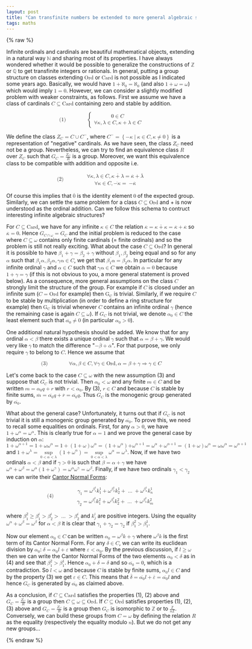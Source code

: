 ```yaml
---
layout: post
title: "Can transfinite numbers be extended to more general algebraic structures?"
tags: maths
---
```


{% raw %}

  <p>Infinite ordinals and cardinals are beautiful mathematical objects, extending in a natural way <math xmlns="http://www.w3.org/1998/Math/MathML"> <mi>ℕ</mi> </math> and sharing most of its properties. I have always wondered whether it would be possible to generalize the constructions of <math xmlns="http://www.w3.org/1998/Math/MathML"> <mi>ℤ</mi> </math> or <math xmlns="http://www.w3.org/1998/Math/MathML"> <mi>ℚ</mi> </math> to get transfinite integers or rationals. In general, putting a group structure on classes extending <math xmlns="http://www.w3.org/1998/Math/MathML"> <mi>Ord</mi> </math> or <math xmlns="http://www.w3.org/1998/Math/MathML"> <mi>Card</mi> </math> is not possible as I indicated some years ago. Basically, we would have <math xmlns="http://www.w3.org/1998/Math/MathML"> <mn>1</mn> <mo>+</mo> <msub> <mi>ℵ</mi> <mn>0</mn> </msub> <mo>=</mo> <msub> <mi>ℵ</mi> <mn>0</mn> </msub> </math> (and also <math xmlns="http://www.w3.org/1998/Math/MathML"> <mn>1</mn> <mo>+</mo> <mi>ω</mi> <mo>=</mo> <mi>ω</mi> </math>) which would imply <math xmlns="http://www.w3.org/1998/Math/MathML"> <mn>1</mn> <mo>=</mo> <mn>0</mn> </math>. However, we can consider a slightly modified problem with weaker constraints, as follows. First we assume we have a class of cardinals <math xmlns="http://www.w3.org/1998/Math/MathML"> <mrow> <mi>C</mi> <mo>⊆</mo> <mi>Card</mi> </mrow> </math> containing zero and stable by addition.</p>

<p><math display="block" xmlns="http://www.w3.org/1998/Math/MathML"> <mtext>(1)</mtext> <mspace width="4em"></mspace> <mrow> <mo>{</mo> <mrow> <mtable columnalign="left left"> <mtr> <mtd> <mrow> <mn>0</mn> <mo>∈</mo> <mi>C</mi> </mrow> </mtd> </mtr> <mtr> <mtd> <mrow> <mrow> <mo>∀</mo> <mi>κ</mi> <mo>,</mo> <mi>λ</mi> <mo>∈</mo> <mi>C</mi> </mrow> <mo>,</mo> <mrow> <mrow> <mi>κ</mi> <mo>+</mo> <mi>λ</mi> </mrow> <mo>∈</mo> <mi>C</mi> </mrow> </mrow> </mtd> </mtr> </mtable> </mrow> </mrow> </math></p>

<p>We define the class <math xmlns="http://www.w3.org/1998/Math/MathML"> <msub> <mi>Z</mi> <mi>C</mi> </msub> <mo>=</mo> <mi>C</mi> <mo>∪</mo> <msup> <mi>C</mi> <mo>−</mo> </msup> </math>, where <math xmlns="http://www.w3.org/1998/Math/MathML"> <msup> <mi>C</mi> <mo>−</mo> </msup> <mo>=</mo> <mrow> <mo>{</mo> <mrow> <mo lspace="verythinmathspace" rspace="0em">−</mo> <mi>κ</mi> </mrow> <mo stretchy="false">∣</mo> <mrow> <mrow> <mi>κ</mi> <mo>∈</mo> <mi>C</mi> </mrow> <mo>,</mo> <mi>κ</mi> <mo>≠</mo> <mn>0</mn> </mrow> <mo>}</mo> </mrow> </math> is a representation of "negative" cardinals. As we have seen, the class <math xmlns="http://www.w3.org/1998/Math/MathML"> <msub> <mi>Z</mi> <mi>C</mi> </msub> </math> need not be a group. Nevertheless, we can try to find an equivalence class <math xmlns="http://www.w3.org/1998/Math/MathML"> <mi>R</mi> </math> over <math xmlns="http://www.w3.org/1998/Math/MathML"> <msub> <mi>Z</mi> <mi>C</mi> </msub> </math> such that <math xmlns="http://www.w3.org/1998/Math/MathML"> <msub> <mi>G</mi> <mi>C</mi> </msub> <mo>=</mo> <mfrac bevelled="true"> <msub> <mi>Z</mi> <mi>C</mi> </msub> <mi>R</mi> </mfrac> </math> is a group. Moreover, we want this equivalence class to be compatible with addition and opposite i.e.</p>
<math display="block" xmlns="http://www.w3.org/1998/Math/MathML"> <mtext>(2)</mtext> <mspace width="4em"></mspace> <mrow> <mtable rowspacing="0.5ex"> <mtr> <mtd> <mrow> <mo>∀</mo> <mi>κ</mi> <mo>,</mo> <mi>λ</mi> <mo>∈</mo> <mi>C</mi> </mrow> <mo>,</mo> <mspace width="mediummathspace"></mspace> <mrow> <mover> <mrow> <mi>κ</mi> <mo>+</mo> <mi>λ</mi> </mrow> <mo>¯</mo> </mover> <mo>=</mo> <mover> <mi>κ</mi> <mo>¯</mo> </mover> <mo>+</mo> <mover> <mi>λ</mi> <mo>¯</mo> </mover> </mrow> </mtd> </mtr> <mtr> <mtd> <mrow> <mrow> <mo>∀</mo> <mi>κ</mi> <mo>∈</mo> <mi>C</mi> </mrow> <mo>,</mo> <mspace width="mediummathspace"></mspace> <mover> <mrow> <mo lspace="verythinmathspace" rspace="0em">−</mo> <mi>κ</mi> </mrow> <mo>¯</mo> </mover> <mo>=</mo> <mo lspace="verythinmathspace" rspace="0em">−</mo> <mover> <mi>κ</mi> <mo>¯</mo> </mover> </mrow> </mtd> </mtr> </mtable> </mrow> </math>

<p> </p>

<p> </p>

<p> </p>

<p>Of course this implies that <math xmlns="http://www.w3.org/1998/Math/MathML"> <mover> <mn>0</mn> <mo>¯</mo> </mover> </math> is the identity element <math xmlns="http://www.w3.org/1998/Math/MathML"> <mn>0</mn> </math> of the expected group. Similarly, we can settle the same problem for a class <math xmlns="http://www.w3.org/1998/Math/MathML"> <mrow> <mi>C</mi> <mo>⊆</mo> <mi>Ord</mi> </mrow> </math> and + is now understood as the ordinal addition. Can we follow this schema to contruct interesting infinite algebraic structures?</p>

<p> </p>

<p> </p>

<p> </p>

<p>For <math xmlns="http://www.w3.org/1998/Math/MathML"> <mrow> <mi>C</mi> <mo>⊆</mo> <mi>Card</mi> </mrow> </math>, we have for any infinite <math xmlns="http://www.w3.org/1998/Math/MathML"> <mrow> <mi>κ</mi> <mo>∈</mo> <mi>C</mi> </mrow> </math> the relation <math xmlns="http://www.w3.org/1998/Math/MathML"> <mover> <mi>κ</mi> <mo>¯</mo> </mover> <mo>=</mo> <mrow> <mover> <mrow> <mi>κ</mi> <mo>+</mo> <mi>κ</mi> </mrow> <mo>¯</mo> </mover> <mo>=</mo> <mover> <mi>κ</mi> <mo>¯</mo> </mover> <mo>+</mo> <mover> <mi>κ</mi> <mo>¯</mo> </mover> </mrow> </math> so <math xmlns="http://www.w3.org/1998/Math/MathML"> <mover> <mi>κ</mi> <mo>¯</mo> </mover> <mo>=</mo> <mn>0</mn> </math>. Hence <math xmlns="http://www.w3.org/1998/Math/MathML"> <msub> <mi>G</mi> <mrow> <mi>C</mi> <mo>∩</mo> <mi>ω</mi> </mrow> </msub> <mo>=</mo> <msub> <mi>G</mi> <mi>C</mi> </msub> </math> and the initial problem is reduced to the case where <math xmlns="http://www.w3.org/1998/Math/MathML"> <mrow> <mi>C</mi> <mo>⊆</mo> <mi>ω</mi> </mrow> </math> contains only finite cardinals (= finite ordinals) and so the problem is still not really exciting. What about the case <math xmlns="http://www.w3.org/1998/Math/MathML"> <mrow> <mi>C</mi> <mo>⊆</mo> <mi>Ord</mi> </mrow> </math>? In general it is possible to have <math xmlns="http://www.w3.org/1998/Math/MathML"> <msub> <mi>β</mi> <mn>1</mn> </msub> <mo>+</mo> <mi>γ</mi> <mo>=</mo> <msub> <mi>β</mi> <mn>2</mn> </msub> <mo>+</mo> <mi>γ</mi> </math> without <math xmlns="http://www.w3.org/1998/Math/MathML"> <msub> <mi>β</mi> <mn>1</mn> </msub> <mo>,</mo> <msub> <mi>β</mi> <mn>2</mn> </msub> </math> being equal and so for any <math xmlns="http://www.w3.org/1998/Math/MathML"> <mi>α</mi> </math> such that <math xmlns="http://www.w3.org/1998/Math/MathML"> <mrow> <mrow> <mrow> <mrow> <msub> <mi>β</mi> <mn>1</mn> </msub> <mi>α</mi> </mrow> <mo>,</mo> <mrow> <msub> <mi>β</mi> <mn>2</mn> </msub> <mi>α</mi> </mrow> <mo>,</mo> <mi>γα</mi> </mrow> </mrow> <mo>∈</mo> <mi>C</mi> </mrow> </math>, we get that <math xmlns="http://www.w3.org/1998/Math/MathML"> <mover> <mrow> <msub> <mi>β</mi> <mn>1</mn> </msub> <mi>α</mi> </mrow> <mo>¯</mo> </mover> <mo>=</mo> <mover> <mrow> <msub> <mi>β</mi> <mn>2</mn> </msub> <mi>α</mi> </mrow> <mo>¯</mo> </mover> </math>. In particular for any infinite ordinal <math xmlns="http://www.w3.org/1998/Math/MathML"> <mi>γ</mi> </math> and <math xmlns="http://www.w3.org/1998/Math/MathML"> <mrow> <mi>α</mi> <mo>∈</mo> <mi>C</mi> </mrow> </math> such that <math xmlns="http://www.w3.org/1998/Math/MathML"> <mrow> <mi>γα</mi> <mo>∈</mo> <mi>C</mi> </mrow> </math> we obtain <math xmlns="http://www.w3.org/1998/Math/MathML"> <mover> <mi>α</mi> <mo>¯</mo> </mover> <mo>=</mo> <mn>0</mn> </math> because <math xmlns="http://www.w3.org/1998/Math/MathML"> <mn>1</mn> <mo>+</mo> <mi>γ</mi> <mo>=</mo> <mi>γ</mi> </math> (if this is not obvious to you, a more general statement is proved below). As a consequence, more general assumptions on the class <math xmlns="http://www.w3.org/1998/Math/MathML"> <mi>C</mi> </math> strongly limit the structure of the group. For example if <math xmlns="http://www.w3.org/1998/Math/MathML"> <mi>C</mi> </math> is closed under an infinite sum (<math xmlns="http://www.w3.org/1998/Math/MathML"> <mi>C</mi> <mo>=</mo> <mi>Ord</mi> </math> for example) then <math xmlns="http://www.w3.org/1998/Math/MathML"> <msub> <mtext>G</mtext> <mtext>C</mtext> </msub> </math> is trivial. Similarly, if we require <math xmlns="http://www.w3.org/1998/Math/MathML"> <mi>C</mi> </math> to be stable by multiplication (in order to define a ring structure for example) then <math xmlns="http://www.w3.org/1998/Math/MathML"> <msub> <mtext>G</mtext> <mtext>C</mtext> </msub> </math> is trivial whenever <math xmlns="http://www.w3.org/1998/Math/MathML"> <mi>C</mi> </math> contains an infinite ordinal <math xmlns="http://www.w3.org/1998/Math/MathML"> <mi>γ</mi> </math> (hence the remaining case is again <math xmlns="http://www.w3.org/1998/Math/MathML"> <mrow> <mi>C</mi> <mo>⊆</mo> <mi>ω</mi> </mrow> </math>). If <math xmlns="http://www.w3.org/1998/Math/MathML"> <msub> <mi>G</mi> <mi>C</mi> </msub> </math> is not trivial, we denote <math xmlns="http://www.w3.org/1998/Math/MathML"> <mrow> <mrow> <msub> <mi>α</mi> <mn>0</mn> </msub> </mrow> <mo>∈</mo> <mi>C</mi> </mrow> </math> the least element such that <math xmlns="http://www.w3.org/1998/Math/MathML"> <mrow> <mover> <msub> <mi>α</mi> <mn>0</mn> </msub> <mo>¯</mo> </mover> <mo>≠</mo> <mn>0</mn> </mrow> </math> (in particular <math xmlns="http://www.w3.org/1998/Math/MathML"> <msub> <mi>α</mi> <mn>0</mn> </msub> <mo>&gt;</mo> <mn>0</mn> </math>).</p>

<p> </p>

<p> </p>

<p> </p>

<p>One additional natural hypothesis should be added. We know that for any ordinal <math xmlns="http://www.w3.org/1998/Math/MathML"> <mi>α</mi> <mo>&lt;</mo> <mi>β</mi> </math> there exists a unique ordinal <math xmlns="http://www.w3.org/1998/Math/MathML"> <mi>γ</mi> </math> such that <math xmlns="http://www.w3.org/1998/Math/MathML"> <mi>α</mi> <mo>=</mo> <mi>β</mi> <mo>+</mo> <mi>γ</mi> </math>. We would very like <math xmlns="http://www.w3.org/1998/Math/MathML"> <mover> <mi>γ</mi> <mo>¯</mo> </mover> </math> to match the difference "<math xmlns="http://www.w3.org/1998/Math/MathML"> <mo>−</mo> <mover> <mi>β</mi> <mo>¯</mo> </mover> <mo>+</mo> <mover> <mi>α</mi> <mo>¯</mo> </mover> </math>". For that purpose, we only require <math xmlns="http://www.w3.org/1998/Math/MathML"> <mi>γ</mi> </math> to belong to <math xmlns="http://www.w3.org/1998/Math/MathML"> <mi>C</mi> </math>. Hence we assume that</p>

<p> </p>

<p> </p>

<p> </p>

<p><math display="block" xmlns="http://www.w3.org/1998/Math/MathML"> <mtext>(3)</mtext> <mspace width="4em"></mspace> <mrow> <mrow> <mo>∀</mo> <mi>α</mi> <mo>,</mo> <mi>β</mi> <mo>∈</mo> <mi>C</mi> </mrow> <mo>,</mo> <mrow> <mo>∀</mo> <mi>γ</mi> <mo>∈</mo> <mi>Ord</mi> </mrow> <mo>,</mo> <mrow> <mrow> <mi>α</mi> <mo>=</mo> <mi>β</mi> <mo>+</mo> <mi>γ</mi> </mrow> <mo>⇒</mo> <mrow> <mi>γ</mi> <mo>∈</mo> <mi>C</mi> </mrow> </mrow> </mrow> </math></p>

<p> </p>

<p> </p>

<p> </p>

<p>Let's come back to the case <math xmlns="http://www.w3.org/1998/Math/MathML"> <mrow> <mi>C</mi> <mo>⊆</mo> <mi>ω</mi> </mrow> </math> with the new assumption (3) and suppose that <math xmlns="http://www.w3.org/1998/Math/MathML"> <msub> <mi>G</mi> <mi>C</mi> </msub> </math> is not trivial. Then <math xmlns="http://www.w3.org/1998/Math/MathML"> <msub> <mi>α</mi> <mn>0</mn> </msub> <mo>&lt;</mo> <mi>ω</mi> </math> and any finite <math xmlns="http://www.w3.org/1998/Math/MathML"> <mrow> <mi>m</mi> <mo>∈</mo> <mi>C</mi> </mrow> </math> and be written <math xmlns="http://www.w3.org/1998/Math/MathML"> <mi>m</mi> <mo>=</mo> <msub> <mi>α</mi> <mn>0</mn> </msub> <mi>q</mi> <mo>+</mo> <mi>r</mi> </math> with <math xmlns="http://www.w3.org/1998/Math/MathML"> <mi>r</mi> <mo>&lt;</mo> <msub> <mi>α</mi> <mn>0</mn> </msub> </math>. By (3), <math xmlns="http://www.w3.org/1998/Math/MathML"> <mrow> <mi>r</mi> <mo>∈</mo> <mi>C</mi> </mrow> </math> and because <math xmlns="http://www.w3.org/1998/Math/MathML"> <mi>C</mi> </math> is stable by finite sums, <math xmlns="http://www.w3.org/1998/Math/MathML"> <mover> <mi>m</mi> <mo>¯</mo> </mover> <mo>=</mo> <mrow> <mover> <msub> <mi>α</mi> <mn>0</mn> </msub> <mo>¯</mo> </mover> <mi>q</mi> <mo>+</mo> <mover> <mi>r</mi> <mo>¯</mo> </mover> </mrow> <mo>=</mo> <mover> <msub> <mi>α</mi> <mn>0</mn> </msub> <mo>¯</mo> </mover> <mi>q</mi> </math>. Thus <math xmlns="http://www.w3.org/1998/Math/MathML"> <msub> <mi>G</mi> <mi>C</mi> </msub> </math> is the monogenic group generated by <math xmlns="http://www.w3.org/1998/Math/MathML"> <mover> <msub> <mi>α</mi> <mn>0</mn> </msub> <mo>¯</mo> </mover> </math>.</p>

<p> </p>

<p> </p>

<p> </p>

<p>What about the general case? Unfortunately, it turns out that if <math xmlns="http://www.w3.org/1998/Math/MathML"> <msub> <mi>G</mi> <mi>C</mi> </msub> </math> is not trivial it is still a monogenic group generated by <math xmlns="http://www.w3.org/1998/Math/MathML"> <mover> <msub> <mi>α</mi> <mn>0</mn> </msub> <mo>¯</mo> </mover> </math>. To prove this, we need to recall some equalities on ordinals. First, for any <math xmlns="http://www.w3.org/1998/Math/MathML"> <mi>α</mi> <mo>&gt;</mo> <mn>0</mn> </math>, we have <math xmlns="http://www.w3.org/1998/Math/MathML"> <mn>1</mn> <mo>+</mo> <msup> <mi>ω</mi> <mi>α</mi> </msup> <mo>=</mo> <msup> <mi>ω</mi> <mi>α</mi> </msup> </math>. This is clearly true for <math xmlns="http://www.w3.org/1998/Math/MathML"> <mi>α</mi> <mo>=</mo> <mn>1</mn> </math> and we prove the general case by induction on <math xmlns="http://www.w3.org/1998/Math/MathML"> <mi>α</mi> </math>: <math xmlns="http://www.w3.org/1998/Math/MathML"> <mrow> <mn>1</mn> <mo>+</mo> <msup> <mi>ω</mi> <mrow> <mi>α</mi> <mo>+</mo> <mn>1</mn> </mrow> </msup> </mrow> <mo>=</mo> <mrow> <mn>1</mn> <mo>+</mo> <mi>ω</mi> <msup> <mi>ω</mi> <mi>α</mi> </msup> </mrow> <mo>=</mo> <mrow> <mn>1</mn> <mo>+</mo> <mrow> <mo>(</mo> <mrow> <mn>1</mn> <mo>+</mo> <mi>ω</mi> </mrow> <mo>)</mo> </mrow> <msup> <mi>ω</mi> <mi>α</mi> </msup> </mrow> <mo>=</mo> <mrow> <mrow> <mo>(</mo> <mrow> <mrow> <mn>1</mn> <mo>+</mo> <msup> <mi>ω</mi> <mi>α</mi> </msup> </mrow> </mrow> <mo>)</mo> </mrow> <msup> <mrow> <mo>+</mo> <mi>ω</mi> </mrow> <mrow> <mi>α</mi> <mo>+</mo> <mn>1</mn> </mrow> </msup> </mrow> <mo>=</mo> <mrow> <msup> <mi>ω</mi> <mi>α</mi> </msup> <mo>+</mo> <msup> <mi>ω</mi> <mrow> <mi>α</mi> <mo>+</mo> <mn>1</mn> </mrow> </msup> </mrow> <mo>=</mo> <mrow> <mrow> <mo>(</mo> <mrow> <mn>1</mn> <mo>+</mo> <mi>ω</mi> </mrow> <mo>)</mo> </mrow> <msup> <mi>ω</mi> <mi>α</mi> </msup> </mrow> <mo>=</mo> <mrow> <mi>ω</mi> <msup> <mi>ω</mi> <mi>α</mi> </msup> </mrow> <mo>=</mo> <msup> <mi>ω</mi> <mrow> <mi>α</mi> <mo>+</mo> <mn>1</mn> </mrow> </msup> </math> and <math xmlns="http://www.w3.org/1998/Math/MathML"> <mn>1</mn> <mo>+</mo> <msup> <mi>ω</mi> <mi>λ</mi> </msup> <mo>=</mo> <mrow> <munder> <mo>sup</mo> <mrow> <mn>0</mn> <mo>&lt;</mo> <mi>α</mi> <mo>&lt;</mo> <mi>λ</mi> </mrow> </munder> <mrow> <mo>(</mo> <mrow> <msup> <mrow> <mn>1</mn> <mo>+</mo> <mi>ω</mi> </mrow> <mi>α</mi> </msup> </mrow> <mo>)</mo> </mrow> </mrow> <mo>=</mo> <mrow> <munder> <mo>sup</mo> <mrow> <mn>0</mn> <mo>&lt;</mo> <mi>α</mi> <mo>&lt;</mo> <mi>λ</mi> </mrow> </munder> <msup> <mi>ω</mi> <mi>α</mi> </msup> <mo>=</mo> <msup> <mi>ω</mi> <mi>λ</mi> </msup> </mrow> </math>. Now, if we have two ordinals <math xmlns="http://www.w3.org/1998/Math/MathML"> <mi>α</mi> <mo>&lt;</mo> <mi>β</mi> </math> and if <math xmlns="http://www.w3.org/1998/Math/MathML"> <mi>γ</mi> <mo>&gt;</mo> <mn>0</mn> </math> is such that <math xmlns="http://www.w3.org/1998/Math/MathML"> <mi>β</mi> <mo>=</mo> <mi>α</mi> <mo>+</mo> <mi>γ</mi> </math> we have <math xmlns="http://www.w3.org/1998/Math/MathML"> <msup> <mi>ω</mi> <mi>α</mi> </msup> <mo>+</mo> <msup> <mi>ω</mi> <mi>β</mi> </msup> <mo>=</mo> <mrow> <msup> <mi>ω</mi> <mi>α</mi> </msup> <mrow> <mo>(</mo> <mrow> <mn>1</mn> <mo>+</mo> <msup> <mi>ω</mi> <mi>γ</mi> </msup> </mrow> <mo>)</mo> </mrow> </mrow> <mo>=</mo> <mrow> <msup> <mi>ω</mi> <mi>α</mi> </msup> <msup> <mi>ω</mi> <mi>γ</mi> </msup> </mrow> <mo>=</mo> <msup> <mi>ω</mi> <mi>β</mi> </msup> </math>. Finally, if we have two ordinals <math xmlns="http://www.w3.org/1998/Math/MathML"> <msub> <mi>γ</mi> <mn>1</mn> </msub> <mo>&lt;</mo> <msub> <mi>γ</mi> <mn>2</mn> </msub> </math> we can write their <a href="http://en.wikipedia.org/wiki/Ordinal_arithmetic#Cantor_normal_form">Cantor Normal Forms</a>:</p>

<p> </p>

<p> </p>

<p> </p>

<p><math display="block" xmlns="http://www.w3.org/1998/Math/MathML"> <mtext>(4)</mtext> <mspace width="4em"></mspace> <mrow> <mtable rowspacing="0.5ex"> <mtr> <mtd> <mrow> <msub> <mi>γ</mi> <mn>1</mn> </msub> <mo>=</mo> <mrow> <msup> <mi>ω</mi> <msubsup> <mi>β</mi> <mn>1</mn> <mn>1</mn> </msubsup> </msup> <msubsup> <mi>k</mi> <mn>1</mn> <mn>1</mn> </msubsup> </mrow> <mo>+</mo> <mrow> <msup> <mi>ω</mi> <msubsup> <mi>β</mi> <mn>2</mn> <mn>1</mn> </msubsup> </msup> <msubsup> <mi>k</mi> <mn>2</mn> <mn>1</mn> </msubsup> </mrow> <mo>+</mo> <mo>…</mo> <mo>+</mo> <mrow> <msup> <mi>ω</mi> <msubsup> <mi>β</mi> <mi>n</mi> <mn>1</mn> </msubsup> </msup> <msubsup> <mi>k</mi> <mi>n</mi> <mn>1</mn> </msubsup> </mrow> </mrow> </mtd> </mtr> <mtr> <mtd> <mrow> <msub> <mi>γ</mi> <mn>2</mn> </msub> <mo>=</mo> <mrow> <msup> <mi>ω</mi> <msubsup> <mi>β</mi> <mn>1</mn> <mn>2</mn> </msubsup> </msup> <msubsup> <mi>k</mi> <mn>1</mn> <mn>2</mn> </msubsup> </mrow> <mo>+</mo> <mrow> <msup> <mi>ω</mi> <msubsup> <mi>β</mi> <mn>2</mn> <mn>2</mn> </msubsup> </msup> <msubsup> <mi>k</mi> <mn>2</mn> <mn>2</mn> </msubsup> </mrow> <mo>+</mo> <mo>…</mo> <mo>+</mo> <mrow> <msup> <mi>ω</mi> <msubsup> <mi>β</mi> <mi>n</mi> <mn>2</mn> </msubsup> </msup> <msubsup> <mi>k</mi> <mi>m</mi> <mn>2</mn> </msubsup> </mrow> </mrow> </mtd> </mtr> </mtable> </mrow> </math></p>

<p> </p>

<p> </p>

<p> </p>

<p>where <math xmlns="http://www.w3.org/1998/Math/MathML"> <msubsup> <mi>β</mi> <mn>1</mn> <mn>2</mn> </msubsup> <mo>≥</mo> <msubsup> <mi>β</mi> <mn>1</mn> <mi>i</mi> </msubsup> <mo>&gt;</mo> <msubsup> <mi>β</mi> <mn>2</mn> <mi>i</mi> </msubsup> <mo>&gt;</mo> <mo>…</mo> <mo>&gt;</mo> <msubsup> <mi>β</mi> <mn>2</mn> <mi>i</mi> </msubsup> </math> and <math xmlns="http://www.w3.org/1998/Math/MathML"> <msubsup> <mi>k</mi> <mi>j</mi> <mi>i</mi> </msubsup> </math> are positive integers. Using the equality <math xmlns="http://www.w3.org/1998/Math/MathML"> <msup> <mi>ω</mi> <mi>α</mi> </msup> <mo>+</mo> <msup> <mi>ω</mi> <mi>β</mi> </msup> <mo>=</mo> <msup> <mi>ω</mi> <mi>β</mi> </msup> </math> for <math xmlns="http://www.w3.org/1998/Math/MathML"> <mi>α</mi> <mo>&lt;</mo> <mi>β</mi> </math> it is clear that <math xmlns="http://www.w3.org/1998/Math/MathML"> <msub> <mi>γ</mi> <mn>1</mn> </msub> <mo>+</mo> <msub> <mi>γ</mi> <mn>2</mn> </msub> <mo>=</mo> <msub> <mi>γ</mi> <mn>2</mn> </msub> </math> if <math xmlns="http://www.w3.org/1998/Math/MathML"> <msubsup> <mi>β</mi> <mn>1</mn> <mn>2</mn> </msubsup> <mo>&gt;</mo> <msubsup> <mi>β</mi> <mn>1</mn> <mn>1</mn> </msubsup> </math>.</p>

<p> </p>

<p> </p>

<p> </p>

<p>Now our element <math xmlns="http://www.w3.org/1998/Math/MathML"> <mrow> <mrow> <msub> <mi>α</mi> <mn>0</mn> </msub> </mrow> <mo>∈</mo> <mi>C</mi> </mrow> </math> can be written <math xmlns="http://www.w3.org/1998/Math/MathML"> <msub> <mi>α</mi> <mn>0</mn> </msub> <mo>=</mo> <mrow> <msup> <mi>ω</mi> <mi>β</mi> </msup> <mi>k</mi> </mrow> <mo>+</mo> <mi>γ</mi> </math> where <math xmlns="http://www.w3.org/1998/Math/MathML"> <mrow> <msup> <mi>ω</mi> <mi>β</mi> </msup> <mi>k</mi> </mrow> </math> is the first term of its Cantor Normal Form. For any <math xmlns="http://www.w3.org/1998/Math/MathML"> <mrow> <mi>δ</mi> <mo>∈</mo> <mi>C</mi> </mrow> </math>, we can write its euclidean division by <math xmlns="http://www.w3.org/1998/Math/MathML"> <msub> <mi>α</mi> <mn>0</mn> </msub> </math>: <math xmlns="http://www.w3.org/1998/Math/MathML"> <mi>δ</mi> <mo>=</mo> <msub> <mi>α</mi> <mn>0</mn> </msub> <mi>l</mi> <mo>+</mo> <mi>ε</mi> </math> where <math xmlns="http://www.w3.org/1998/Math/MathML"> <mi>ε</mi> <mo>&lt;</mo> <msub> <mi>α</mi> <mn>0</mn> </msub> </math>. By the previous discussion, if <math xmlns="http://www.w3.org/1998/Math/MathML"> <mrow> <mi>l</mi> <mo>≥</mo> <mi>ω</mi> </mrow> </math> then we can write the Cantor Normal Forms of the two elements <math xmlns="http://www.w3.org/1998/Math/MathML"> <msub> <mi>α</mi> <mn>0</mn> </msub> <mo>&lt;</mo> <mi>δ</mi> </math> as in (4) and see that <math xmlns="http://www.w3.org/1998/Math/MathML"> <msubsup> <mi>β</mi> <mn>1</mn> <mn>2</mn> </msubsup> <mo>&gt;</mo> <msubsup> <mi>β</mi> <mn>1</mn> <mn>1</mn> </msubsup> </math>. Hence <math xmlns="http://www.w3.org/1998/Math/MathML"> <msub> <mi>α</mi> <mn>0</mn> </msub> <mo>+</mo> <mi>δ</mi> <mo>=</mo> <mi>δ</mi> </math> and so <math xmlns="http://www.w3.org/1998/Math/MathML"> <mover> <msub> <mi>α</mi> <mn>0</mn> </msub> <mo>¯</mo> </mover> <mo>=</mo> <mn>0</mn> </math>, which is a contradiction. So <math xmlns="http://www.w3.org/1998/Math/MathML"> <mi>l</mi> <mo>&lt;</mo> <mi>ω</mi> </math> and because <math xmlns="http://www.w3.org/1998/Math/MathML"> <mi>C</mi> </math> is stable by finite sums, <math xmlns="http://www.w3.org/1998/Math/MathML"> <mrow> <msub> <mi>α</mi> <mn>0</mn> </msub> <mi>l</mi> <mo>∈</mo> <mi>C</mi> </mrow> </math> and by the property (3) we get <math xmlns="http://www.w3.org/1998/Math/MathML"> <mrow> <mi>ε</mi> <mo>∈</mo> <mi>C</mi> </mrow> </math>. This means that <math xmlns="http://www.w3.org/1998/Math/MathML"> <mover> <mi>δ</mi> <mo>¯</mo> </mover> <mo>=</mo> <mrow> <mrow> <mover> <msub> <mi>α</mi> <mn>0</mn> </msub> <mo>¯</mo> </mover> <mi>l</mi> </mrow> <mo>+</mo> <mover> <mi>ε</mi> <mo>¯</mo> </mover> </mrow> <mo>=</mo> <mrow> <mover> <msub> <mi>α</mi> <mn>0</mn> </msub> <mo>¯</mo> </mover> <mi>l</mi> </mrow> </math> and hence <math xmlns="http://www.w3.org/1998/Math/MathML"> <msub> <mi>G</mi> <mi>C</mi> </msub> </math> is generated by <math xmlns="http://www.w3.org/1998/Math/MathML"> <mover> <msub> <mi>α</mi> <mn>0</mn> </msub> <mo>¯</mo> </mover> </math> as claimed above.</p>

<p> </p>

<p> </p>

<p> </p>

<p>As a conclusion, if <math xmlns="http://www.w3.org/1998/Math/MathML"> <mrow> <mi>C</mi> <mo>⊆</mo> <mi>Card</mi> </mrow> </math> satisfies the properties (1), (2) above and <math xmlns="http://www.w3.org/1998/Math/MathML"> <msub> <mi>G</mi> <mi>C</mi> </msub> <mo>=</mo> <mfrac bevelled="true"> <msub> <mi>Z</mi> <mi>C</mi> </msub> <mi>R</mi> </mfrac> </math> is a group then <math xmlns="http://www.w3.org/1998/Math/MathML"> <mrow> <mi>C</mi> <mo>⊆</mo> <mi>ω</mi> <mo>⊆</mo> <mi>Ord</mi> </mrow> </math>. If <math xmlns="http://www.w3.org/1998/Math/MathML"> <mrow> <mi>C</mi> <mo>⊆</mo> <mi>Ord</mi> </mrow> </math> satisfies properties (1), (2), (3) above and <math xmlns="http://www.w3.org/1998/Math/MathML"> <msub> <mi>G</mi> <mi>C</mi> </msub> <mo>=</mo> <mfrac bevelled="true"> <msub> <mi>Z</mi> <mi>C</mi> </msub> <mi>R</mi> </mfrac> </math> is a group then <math xmlns="http://www.w3.org/1998/Math/MathML"> <msub> <mi>G</mi> <mi>C</mi> </msub> </math> is isomorphic to <math xmlns="http://www.w3.org/1998/Math/MathML"> <mi>ℤ</mi> </math> or to <math xmlns="http://www.w3.org/1998/Math/MathML"> <mfrac bevelled="true"> <mi>ℤ</mi> <mrow> <mi>n</mi> <mi>ℤ</mi> </mrow> </mfrac> </math>. Conversely, we can build these groups from <math xmlns="http://www.w3.org/1998/Math/MathML"> <mi>C</mi> <mo>=</mo> <mi>ω</mi> </math> by defining the relation <math xmlns="http://www.w3.org/1998/Math/MathML"> <mi>R</mi> </math> as the equality (respectively the equality modulo <math xmlns="http://www.w3.org/1998/Math/MathML"> <mi>n</mi> </math>). But we do not get any new groups...</p>

{% endraw %}
